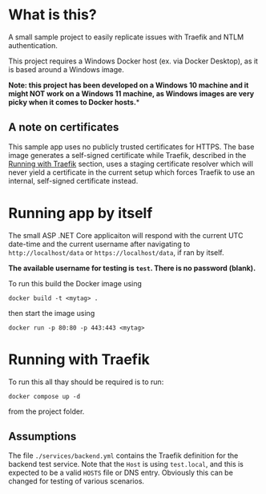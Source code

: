 # What is this?

A small sample project to easily replicate issues with Traefik and NTLM authentication.

This project requires a Windows Docker host (ex. via Docker Desktop), as it is based
around a Windows image.

**Note: this project has been developed on a Windows 10 machine and
it might NOT work on a Windows 11 machine, as Windows images are very picky when it comes
to Docker hosts.***

## A note on certificates
This sample app uses no publicly trusted certificates for HTTPS. The base image generates a
self-signed certificate while Traefik, described in the
[Running with Traefik](#running-with-traefik) section, uses a staging certificate resolver which
will never yield a certificate in the current setup which forces Traefik to use an internal,
self-signed certificate instead.

# Running app by itself

The small ASP .NET Core applicaiton will respond with the current UTC date-time and the current username after navigating to `http://localhost/data` or `https://localhost/data`, if ran by itself.

**The available username for testing is `test`. There is no password (blank).**

To run this build the Docker image using
```
docker build -t <mytag> .
```
then start the image using
```
docker run -p 80:80 -p 443:443 <mytag>
```

# Running with Traefik

To run this all thay should be required is to run:
```
docker compose up -d
```
from the project folder.

## Assumptions

The file `./services/backend.yml` contains the Traefik definition for the backend test service.
Note that the `Host` is using `test.local`, and this is expected to be a valid `HOSTS` file or
DNS entry. Obviously this can be changed for testing of various scenarios.
